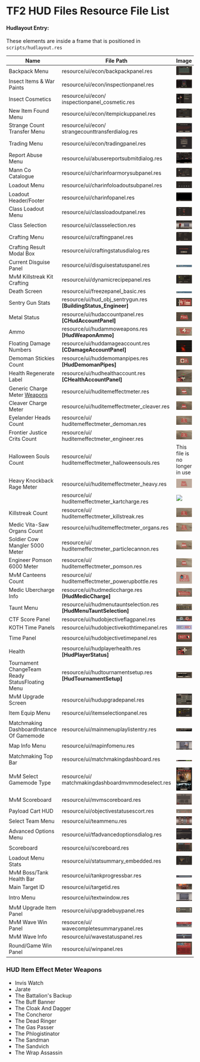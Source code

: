 # TF2 HUD Files Resource File List

#### Hudlayout Entry:
These elements are inside a frame that is positioned in `scripts/hudlayout.res`

| Name                                                           | File Path                                                                          | Image                                                         |
|----------------------------------------------------------------|------------------------------------------------------------------------------------|---------------------------------------------------------------|
| Backpack Menu                                                  | resource/&#8203;ui/&#8203;econ/&#8203;backpackpanel.res                            | ![](images/resource/ui/econ/backpackpanel.jpg)                |
| Insect Items & War Paints                                      | resource/&#8203;ui/&#8203;econ/&#8203;inspectionpanel.res                          | ![](images/resource/ui/econ/inspectionpanel.jpg)              |
| Insect Cosmetics                                               | resource/&#8203;ui/&#8203;econ/&#8203;inspectionpanel_cosmetic.res                 | ![](images/resource/ui/econ/inspectionpanel_cosmetic.jpg)     |
| New Item Found Menu                                            | resource/&#8203;ui/&#8203;econ/&#8203;itempickuppanel.res                          | ![](images/resource/ui/econ/itempickuppanel.jpg)              |
| Strange Count Transfer Menu                                    | resource/&#8203;ui/&#8203;econ/&#8203;strangecounttransferdialog.res               | ![](images/resource/ui/econ/strangecounttransferdialog.jpg)   |
| Trading Menu                                                   | resource/&#8203;ui/&#8203;econ/&#8203;tradingpanel.res                             | ![](images/resource/ui/econ/tradingpanel.png)                 |
| Report Abuse Menu                                              | resource/&#8203;ui/&#8203;abusereportsubmitdialog.res                              | ![](images/resource/ui/abusereportsubmitdialog.png)           |
| Mann Co Catalogue                                              | resource/&#8203;ui/&#8203;charinfoarmorysubpanel.res                               | ![](images/resource/ui/charinfoarmorysubpanel.jpg)            |
| Loadout Menu                                                   | resource/&#8203;ui/&#8203;charinfoloadoutsubpanel.res                              | ![](images/resource/ui/charinfoloadoutsubpanel.jpg)           |
| Loadout Header/Footer                                          | resource/&#8203;ui/&#8203;charinfopanel.res                                        | ![](images/resource/ui/charinfopanel.jpg)                     |
| Class Loadout Menu                                             | resource/&#8203;ui/&#8203;classloadoutpanel.res                                    | ![](images/resource/ui/classloadoutpanel.jpg)                 |
| Class Selection                                                | resource/&#8203;ui/&#8203;classselection.res                                       | ![](images/resource/ui/classselection.jpg)                    |
| Crafting Menu                                                  | resource/&#8203;ui/&#8203;craftingpanel.res                                        | ![](images/resource/ui/craftingpanel.jpg)                     |
| Crafting Result Modal Box                                      | resource/&#8203;ui/&#8203;craftingstatusdialog.res                                 | ![](images/resource/ui/craftingstatusdialog.png)              |
| Current Disguise Panel                                         | resource/&#8203;ui/&#8203;disguisestatuspanel.res                                  | ![](images/resource/ui/disguisestatuspanel.jpg)               |
| MvM Killstreak Kit Crafting                                    | resource/&#8203;ui/&#8203;dynamicrecipepanel.res                                   | ![](images/resource/ui/dynamicrecipepanel.jpg)                |
| Death Screen                                                   | resource/&#8203;ui/&#8203;freezepanel_basic.res                                    | ![](images/resource/ui/freezepanel_basic.png)                 |
| Sentry Gun Stats                                               | resource/&#8203;ui/&#8203;hud_obj_sentrygun.res<br>**[BuildingStatus_Engineer]**   | ![](images/resource/ui/hud_obj_sentrygun.jpg)                 |
| Metal Status                                                   | resource/&#8203;ui/&#8203;hudaccountpanel.res<br>**[CHudAccountPanel]**            | ![](images/resource/ui/hudaccountpanel.jpg)                   |
| Ammo                                                           | resource/&#8203;ui/&#8203;hudammoweapons.res<br>**[HudWeaponAmmo]**                | ![](images/resource/ui/hudammoweapons.jpg)                    |
| Floating Damage Numbers                                        | resource/&#8203;ui/&#8203;huddamageaccount.res<br>**[CDamageAccountPanel]**        | ![](images/resource/ui/huddamageaccount.png)                  |
| Demoman Stickies Count                                         | resource/&#8203;ui/&#8203;huddemomanpipes.res<br>**[HudDemomanPipes]**             | ![](images/resource/ui/huddemomanpipes.png)                   |
| Health Regenerate Label                                        | resource/&#8203;ui/&#8203;hudhealthaccount.res<br>**[CHealthAccountPanel]**        | ![](images/resource/ui/hudhealthaccount.jpg)                  |
| Generic Charge Meter [Weapons](#hud-item-effect-meter-weapons) | resource/&#8203;ui/&#8203;huditemeffectmeter.res                                   | ![](images/resource/ui/huditemeffectmeter.jpg)                |
| Cleaver Charge Meter                                           | resource/&#8203;ui/&#8203;huditemeffectmeter_cleaver.res                           | ![](images/resource/ui/huditemeffectmeter_cleaver.jpg)        |
| Eyelander Heads Count                                          | resource/&#8203;ui/&#8203;huditemeffectmeter_demoman.res                           | ![](images/resource/ui/huditemeffectmeter_demoman.jpg)        |
| Frontier Justice Crits Count                                   | resource/&#8203;ui/&#8203;huditemeffectmeter_engineer.res                          | ![](images/resource/ui/huditemeffectmeter_engineer.jpg)       |
| Halloween Souls Count                                          | resource/&#8203;ui/&#8203;huditemeffectmeter_halloweensouls.res                    | This file is no longer in use                                 |
| Heavy Knockback Rage Meter                                     | resource/&#8203;ui/&#8203;huditemeffectmeter_heavy.res                             | ![](images/resource/ui/huditemeffectmeter_heavy.jpg)          |
|                                                                | resource/&#8203;ui/&#8203;huditemeffectmeter_kartcharge.res                        | ![](images/resource/ui/huditemeffectmeter_kartcharge.jpg)     |
| Killstreak Count                                               | resource/&#8203;ui/&#8203;huditemeffectmeter_killstreak.res                        | ![](images/resource/ui/huditemeffectmeter_killstreak.jpg)     |
| Medic Vita-Saw Organs Count                                    | resource/&#8203;ui/&#8203;huditemeffectmeter_organs.res                            | ![](images/resource/ui/huditemeffectmeter_organs.jpg)         |
| Soldier Cow Mangler 5000 Meter                                 | resource/&#8203;ui/&#8203;huditemeffectmeter_particlecannon.res                    | ![](images/resource/ui/huditemeffectmeter_particlecannon.jpg) |
| Engineer Pomson 6000 Meter                                     | resource/&#8203;ui/&#8203;huditemeffectmeter_pomson.res                            | ![](images/resource/ui/huditemeffectmeter_pomson.jpg)         |
| MvM Canteens Count                                             | resource/&#8203;ui/&#8203;huditemeffectmeter_powerupbottle.res                     | ![](images/resource/ui/huditemeffectmeter_powerupbottle.jpg)  |
| Medic Ubercharge Info                                          | resource/&#8203;ui/&#8203;hudmediccharge.res<br>**[HudMedicCharge]**               | ![](images/resource/ui/hudmediccharge.jpg)                    |
| Taunt Menu                                                     | resource/&#8203;ui/&#8203;hudmenutauntselection.res<br>**[HudMenuTauntSelection]** | ![](images/resource/ui/hudmenutauntselection.png)             |
| CTF Score Panel                                                | resource/&#8203;ui/&#8203;hudobjectiveflagpanel.res                                | ![](images/resource/ui/hudobjectiveflagpanel.png)             |
| KOTH Time Panels                                               | resource/&#8203;ui/&#8203;hudobjectivekothtimepanel.res                            | ![](images/resource/ui/hudobjectivekothtimepanel.png)         |
| Time Panel                                                     | resource/&#8203;ui/&#8203;hudobjectivetimepanel.res                                | ![](images/resource/ui/hudobjectivetimepanel.jpg)             |
| Health                                                         | resource/&#8203;ui/&#8203;hudplayerhealth.res<br>**[HudPlayerStatus]**             | ![](images/resource/ui/hudplayerhealth.jpg)                   |
| Tournament ChangeTeam Ready StatusFloating Menu                | resource/&#8203;ui/&#8203;hudtournamentsetup.res<br>**[HudTournamentSetup]**       | ![](images/resource/ui/hudtournamentsetup.png)                |
| MvM Upgrade Screen                                             | resource/&#8203;ui/&#8203;hudupgradepanel.res                                      | ![](images/resource/ui/hudupgradepanel.png)                   |
| Item Equip Menu                                                | resource/&#8203;ui/&#8203;itemselectionpanel.res                                   | ![](images/resource/ui/itemselectionpanel.jpg)                |
| Matchmaking DashboardInstance Of Gamemode                      | resource/&#8203;ui/&#8203;mainmenuplaylistentry.res                                | ![](images/resource/ui/mainmenuplaylistentry.jpg)             |
| Map Info Menu                                                  | resource/&#8203;ui/&#8203;mapinfomenu.res                                          | ![](images/resource/ui/mapinfomenu.jpg)                       |
| Matchmaking Top Bar                                            | resource/&#8203;ui/&#8203;matchmakingdashboard.res                                 | ![](images/resource/ui/matchmakingdashboard.jpg)              |
| MvM Select Gamemode Type                                       | resource/&#8203;ui/&#8203;matchmakingdashboardmvmmodeselect.res                    | ![](images/resource/ui/matchmakingdashboardmvmmodeselect.jpg) |
| MvM Scoreboard                                                 | resource/&#8203;ui/&#8203;mvmscoreboard.res                                        | ![](images/resource/ui/mvmscoreboard.png)                     |
| Payload Cart HUD                                               | resource/&#8203;ui/&#8203;objectivestatusescort.res                                | ![](images/resource/ui/objectivestatusescort.jpg)             |
| Select Team Menu                                               | resource/&#8203;ui/&#8203;teammenu.res                                             | ![](images/resource/ui/teammenu.jpg)                          |
| Advanced Options Menu                                          | resource/&#8203;ui/&#8203;tfadvancedoptionsdialog.res                              | ![](images/resource/ui/tfadvancedoptionsdialog.png)           |
| Scoreboard                                                     | resource/&#8203;ui/&#8203;scoreboard.res                                           | ![](images/resource/ui/scoreboard.jpg)                        |
| Loadout Menu Stats                                             | resource/&#8203;ui/&#8203;statsummary_embedded.res                                 | ![](images/resource/ui/statsummary_embedded.jpg)              |
| MvM Boss/Tank Health Bar                                       | resource/&#8203;ui/&#8203;tankprogressbar.res                                      | ![](images/resource/ui/tankprogressbar.png)                   |
| Main Target ID                                                 | resource/&#8203;ui/&#8203;targetid.res                                             | ![](images/resource/ui/targetid.png)                          |
| Intro Menu                                                     | resource/&#8203;ui/&#8203;textwindow.res                                           | ![](images/resource/ui/textwindow.jpg)                        |
| MvM Upgrade Item Panel                                         | resource/&#8203;ui/&#8203;upgradebuypanel.res                                      | ![](images/resource/ui/upgradebuypanel.png)                   |
| MvM Wave Win Panel                                             | resource/&#8203;ui/&#8203;wavecompletesummarypanel.res                             | ![](images/resource/ui/wavecompletesummarypanel.png)          |
| MvM Wave Info                                                  | resource/&#8203;ui/&#8203;wavestatuspanel.res                                      | ![](images/resource/ui/wavestatuspanel.png)                   |
| Round/Game Win Panel                                           | resource/&#8203;ui/&#8203;winpanel.res                                             | ![](images/resource/ui/winpanel.png)                          |

### HUD Item Effect Meter Weapons

 - Invis Watch
 - Jarate
 - The Battalion's Backup
 - The Buff Banner
 - The Cloak And Dagger
 - The Concheror
 - The Dead Ringer
 - The Gas Passer
 - The Phlogistinator
 - The Sandman
 - The Sandvich
 - The Wrap Assassin